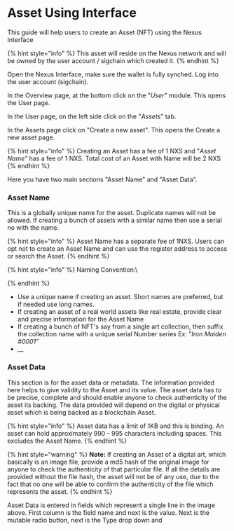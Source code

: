 # Asset Using Interface

This guide will help users to create an Asset (NFT) using the Nexus Interface

{% hint style="info" %}
This asset will reside on the Nexus network and will be owned by the user account / sigchain which created it.
{% endhint %}

Open the Nexus Interface, make sure the wallet is fully synched. Log into the user account (sigchain).

In the Overview page, at the bottom click on the "_User"_ module. This opens the User page.

&#x20;In the User page, on the left side click on the "_Assets_" tab.

In the Assets page click on "Create a new asset". This opens the Create a new asset page.

{% hint style="info" %}
Creating an Asset has a fee of 1 NXS and "_Asset Name"_ has a fee of 1 NXS. Total cost of an Asset with Name will be 2 NXS
{% endhint %}

Here you have two main sections "Asset Name" and "Asset Data".

### Asset Name

This is a globally unique name for the asset. Duplicate names will not be allowed. If creating a bunch of  assets with a similar name then use a serial no with the name.&#x20;

{% hint style="info" %}
Asset Name has a separate fee of 1NXS. Users can opt not to create an Asset Name and can use the register address to access or search the Asset.
{% endhint %}

{% hint style="info" %}
Naming Convention:\

{% endhint %}

* Use a unique name if creating an asset. Short names are preferred, but if needed use long names.
* If creating an asset of a real world assets like real estate, provide clear and precise information for the Asset Name&#x20;
* If creating a bunch of NFT's say from a single art collection, then suffix the collection name with a unique serial Number series Ex: "_Iron Maiden #0001"_
* __

### Asset Data

This section is for the asset data or metadata. The information provided here helps to give validity to the Asset and its value. The asset data has to be precise, complete and should enable anyone to check authenticity of the asset its backing. The data provided will depend on the digital or physical asset which is being backed as a blockchain Asset. &#x20;

{% hint style="info" %}
Asset data has a limit of 1KB and this is binding. An asset can hold approximately 990 - 995 characters including spaces. This excludes the Asset Name.
{% endhint %}

{% hint style="warning" %}
**Note:** If creating an Asset of a digital art, which basically is an image file, provide a md5 hash of the original image for anyone to check the authenticity of that particular file. If all the details are provided without the file hash, the asset will not be of any use, due to the fact that no one will be able to confirm the authenticity of the file which represents the asset.&#x20;
{% endhint %}

Asset Data is entered in fields which represent a single line in the image above. First column is the  field name and next is the value. Next is the mutable radio button, next is the Type drop down and &#x20;

&#x20;
